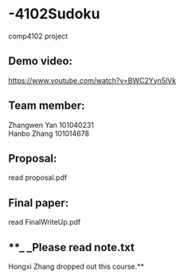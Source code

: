 # -4102Sudoku
comp4102 project

## **Demo video**: 
https://www.youtube.com/watch?v=BWC2Yyn5lVk

## **Team member:**                              
Zhangwen Yan 101040231                        
Hanbo Zhang  101014678

## **Proposal:**
read proposal.pdf

## **Final paper:**
read FinalWriteUp.pdf

## **_ _Please read note.txt
Hongxi Zhang dropped out this course.**
